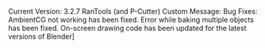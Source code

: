 Current Version: 3.2.7
RanTools (and P-Cutter)
Custom Message: Bug Fixes: AmbientCG not working has been fixed. Error while baking multiple objects has been fixed. On-screen drawing code has been updated for the latest versions of Blender]

